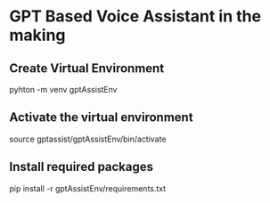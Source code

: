 # GPT Based Voice Assistant in the making

## Create Virtual Environment
pyhton -m venv gptAssistEnv

## Activate the virtual environment
source gptassist/gptAssistEnv/bin/activate

## Install required packages
pip install -r gptAssistEnv/requirements.txt  
